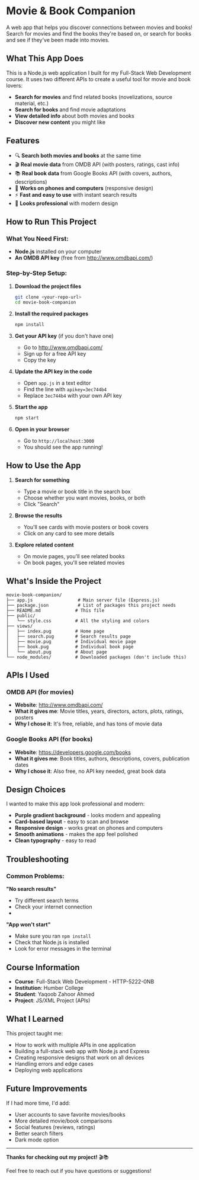 # Movie & Book Companion

A web app that helps you discover connections between movies and books! Search for movies and find the books they're based on, or search for books and see if they've been made into movies.

## What This App Does

This is a Node.js web application I built for my Full-Stack Web Development course. It uses two different APIs to create a useful tool for movie and book lovers:

- **Search for movies** and find related books (novelizations, source material, etc.)
- **Search for books** and find movie adaptations
- **View detailed info** about both movies and books
- **Discover new content** you might like

## Features

- 🔍 **Search both movies and books** at the same time
- 🎬 **Real movie data** from OMDB API (with posters, ratings, cast info)
- 📚 **Real book data** from Google Books API (with covers, authors, descriptions)
- 📱 **Works on phones and computers** (responsive design)
- ⚡ **Fast and easy to use** with instant search results
- 🎨 **Looks professional** with modern design

## How to Run This Project

### What You Need First:
- **Node.js** installed on your computer
- **An OMDB API key** (free from http://www.omdbapi.com/)

### Step-by-Step Setup:

1. **Download the project files**
   ```bash
   git clone <your-repo-url>
   cd movie-book-companion
   ```

2. **Install the required packages**
   ```bash
   npm install
   ```

3. **Get your API key** (if you don't have one)
   - Go to http://www.omdbapi.com/
   - Sign up for a free API key
   - Copy the key

4. **Update the API key in the code**
   - Open `app.js` in a text editor
   - Find the line with `apikey=3ec744b4`
   - Replace `3ec744b4` with your own API key

5. **Start the app**
   ```bash
   npm start
   ```

6. **Open in your browser**
   - Go to `http://localhost:3000`
   - You should see the app running!

## How to Use the App

1. **Search for something**
   - Type a movie or book title in the search box
   - Choose whether you want movies, books, or both
   - Click "Search"

2. **Browse the results**
   - You'll see cards with movie posters or book covers
   - Click on any card to see more details

3. **Explore related content**
   - On movie pages, you'll see related books
   - On book pages, you'll see related movies

## What's Inside the Project

```
movie-book-companion/
├── app.js                 # Main server file (Express.js)
├── package.json           # List of packages this project needs
├── README.md             # This file
├── public/
│   └── style.css         # All the styling and colors
├── views/
│   ├── index.pug         # Home page
│   ├── search.pug        # Search results page
│   ├── movie.pug         # Individual movie page
│   ├── book.pug          # Individual book page
│   └── about.pug         # About page
└── node_modules/         # Downloaded packages (don't include this)
```

## APIs I Used

### OMDB API (for movies)
- **Website**: http://www.omdbapi.com/
- **What it gives me**: Movie titles, years, directors, actors, plots, ratings, posters
- **Why I chose it**: It's free, reliable, and has tons of movie data

### Google Books API (for books)
- **Website**: https://developers.google.com/books
- **What it gives me**: Book titles, authors, descriptions, covers, publication dates
- **Why I chose it**: Also free, no API key needed, great book data

## Design Choices

I wanted to make this app look professional and modern:
- **Purple gradient background** - looks modern and appealing
- **Card-based layout** - easy to scan and browse
- **Responsive design** - works great on phones and computers
- **Smooth animations** - makes the app feel polished
- **Clean typography** - easy to read

## Troubleshooting

### Common Problems:

**"No search results"**
- Try different search terms
- Check your internet connection
- 
**"App won't start"**
- Make sure you ran `npm install`
- Check that Node.js is installed
- Look for error messages in the terminal

## Course Information

- **Course**: Full-Stack Web Development - HTTP-5222-0NB
- **Institution**: Humber College
- **Student**: Yaqoob Zahoor Ahmed
- **Project**: JS/XML Project (APIs)

## What I Learned

This project taught me:
- How to work with multiple APIs in one application
- Building a full-stack web app with Node.js and Express
- Creating responsive designs that work on all devices
- Handling errors and edge cases
- Deploying web applications

## Future Improvements

If I had more time, I'd add:
- User accounts to save favorite movies/books
- More detailed movie/book comparisons
- Social features (reviews, ratings)
- Better search filters
- Dark mode option

---

**Thanks for checking out my project!** 🎬📚

Feel free to reach out if you have questions or suggestions! 
